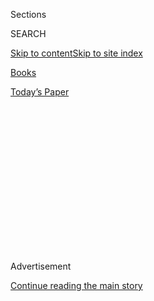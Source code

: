 <div id="app">

<div>

<div>

<div>

<div class="NYTAppHideMasthead css-1q2w90k e1suatyy0">

<div class="section css-ui9rw0 e1suatyy2">

<div class="css-eph4ug er09x8g0">

<div class="css-6n7j50">

</div>

<span class="css-1dv1kvn">Sections</span>

<div class="css-10488qs">

<span class="css-1dv1kvn">SEARCH</span>

</div>

[Skip to content](#site-content)[Skip to site
index](#site-index)

</div>

<div id="masthead-section-label" class="css-1wr3we4 eaxe0e00">

[Books](https://www.nytimes3xbfgragh.onion/section/books)

</div>

<div class="css-10698na e1huz5gh0">

</div>

</div>

<div id="masthead-bar-one" class="section hasLinks css-15hmgas e1csuq9d3">

<div class="css-uqyvli e1csuq9d0">

</div>

<div class="css-1uqjmks e1csuq9d1">

</div>

<div class="css-9e9ivx">

[](https://myaccount.nytimes3xbfgragh.onion/auth/login?response_type=cookie&client_id=vi)

</div>

<div class="css-1bvtpon e1csuq9d2">

[Today’s
Paper](https://www.nytimes3xbfgragh.onion/section/todayspaper)

</div>

</div>

</div>

</div>

<div data-aria-hidden="false">

<div id="site-content" data-role="main">

<div>

<div class="css-1aor85t" style="opacity:0.000000001;z-index:-1;visibility:hidden">

<div class="css-1hqnpie">

<div class="css-epjblv">

<span class="css-17xtcya">[Books](/section/books)</span><span class="css-x15j1o">|</span><span class="css-fwqvlz">Obama’s
Secret to Surviving the White House Years:
Books</span>

</div>

<div class="css-k008qs">

<div class="css-1iwv8en">

<span class="css-18z7m18"></span>

<div>

</div>

</div>

<span class="css-1n6z4y">https://nyti.ms/2iClKCR</span>

<div class="css-1705lsu">

<div class="css-4xjgmj">

<div class="css-4skfbu" data-role="toolbar" data-aria-label="Social Media Share buttons, Save button, and Comments Panel with current comment count" data-testid="share-tools">

  - 
  - 
  - 
  - 
    
    <div class="css-6n7j50">
    
    </div>

  - 
  - 

</div>

</div>

</div>

</div>

</div>

</div>

<div class="css-13pd83m">

</div>

<div id="top-wrapper" class="css-1sy8kpn">

<div id="top-slug" class="css-l9onyx">

Advertisement

</div>

[Continue reading the main
story](#after-top)

<div class="ad top-wrapper" style="text-align:center;height:100%;display:block;min-height:250px">

<div id="top" class="place-ad" data-position="top" data-size-key="top">

</div>

</div>

<div id="after-top">

</div>

</div>

<div id="sponsor-wrapper" class="css-1hyfx7x">

<div id="sponsor-slug" class="css-19vbshk">

Supported by

</div>

[Continue reading the main
story](#after-sponsor)

<div id="sponsor" class="ad sponsor-wrapper" style="text-align:center;height:100%;display:block">

</div>

<div id="after-sponsor">

</div>

</div>

Critic's Notebook

<div class="css-1vkm6nb ehdk2mb0">

# Obama’s Secret to Surviving the White House Years: Books

</div>

<div class="css-79elbk" data-testid="photoviewer-wrapper">

<div class="css-z3e15g" data-testid="photoviewer-wrapper-hidden">

</div>

<div class="css-1a48zt4 ehw59r15" data-testid="photoviewer-children">

![<span class="css-16f3y1r e13ogyst0" data-aria-hidden="true">President
Obama in the Oval Office during an interview with Michiko Kakutani on
Friday.</span><span class="css-cnj6d5 e1z0qqy90" itemprop="copyrightHolder"><span class="css-1ly73wi e1tej78p0">Credit...</span><span><span>Doug
Mills/The New York
Times</span></span></span>](https://static01.graylady3jvrrxbe.onion/images/2017/01/16/us/16OBAMA-BOOKS-01/16OBAMA-BOOKS-01-articleInline-v2.jpg?quality=75&auto=webp&disable=upscale)

</div>

</div>

<div class="css-xt80pu e12qa4dv0">

<div class="css-18e8msd">

<div class="css-vp77d3 epjyd6m0">

<div class="css-1baulvz">

By [<span class="css-1baulvz last-byline" itemprop="name">Michiko
Kakutani</span>](http://www.nytimes3xbfgragh.onion/by/michiko-kakutani)

</div>

</div>

  - Jan. 16,
    2017

  - 
    
    <div class="css-4xjgmj">
    
    <div class="css-d8bdto" data-role="toolbar" data-aria-label="Social Media Share buttons, Save button, and Comments Panel with current comment count" data-testid="share-tools">
    
      - 
      - 
      - 
      - 
        
        <div class="css-6n7j50">
        
        </div>
    
      - 
      - 
    
    </div>
    
    </div>

</div>

<div class="css-tk9fsr">

[阅读简体中文版](http://cn.nytstyle.com/international/20170117/obamas-secret-to-surviving-the-white-house-years-books/ "Read in Simplified Chinese")[Leer
en
español](https://www.nytimes3xbfgragh.onion/es/2017/01/17/los-libros-que-ayudaron-a-barack-obama-en-la-casa-blanca "Read in Spanish")

</div>

</div>

<div class="section meteredContent css-1r7ky0e" name="articleBody" itemprop="articleBody">

<div class="css-1fanzo5 StoryBodyCompanionColumn">

<div class="css-53u6y8">

Not since Lincoln has there been a president as fundamentally shaped —
in his life, convictions and outlook on the world — by reading and
writing as Barack Obama.

Last Friday, seven days before his departure from the White House, Mr.
Obama sat down in the Oval Office and talked about the indispensable
role that books have played during his presidency and throughout his
life — from his peripatetic and sometimes lonely boyhood, when “these
worlds that were portable” provided companionship, to his youth when
they helped him to figure out who he was, what he thought and what was
important.

During his eight years in the White House — in a noisy era of
information overload, extreme partisanship and knee-jerk reactions —
books were a sustaining source of ideas and inspiration, and gave him a
renewed appreciation for the complexities and ambiguities of the human
condition.

“At a time when events move so quickly and so much information is
transmitted,” he said, reading gave him the ability to occasionally
“slow down and get perspective” and “the ability to get in somebody
else’s shoes.” These two things, he added, “have been invaluable to me.
Whether they’ve made me a better president I can’t say. But what I can
say is that they have allowed me to sort of maintain my balance during
the course of eight years, because this is a place that comes at you
hard and fast and doesn’t let up.”

</div>

</div>

<div class="css-1fanzo5 StoryBodyCompanionColumn">

<div class="css-53u6y8">

\[ [Read a transcript of the interview with Barack
Obama](https://www.nytimes3xbfgragh.onion/2017/01/16/books/transcript-president-obama-on-what-books-mean-to-him.html)
\]

The writings of Lincoln, the Rev. Martin Luther King Jr., Gandhi and
Nelson Mandela, Mr. Obama found, were “particularly helpful” when “what
you wanted was a sense of solidarity,” adding “during very difficult
moments, this job can be very isolating.” “So sometimes you have to sort
of hop across history to find folks who have been similarly feeling
isolated, and that’s been useful.” There is a handwritten copy of the
Gettysburg Address in the Lincoln Bedroom, and sometimes, in the
evening, Mr. Obama says, he would wander over from his home office to
read it.

</div>

</div>

<div class="css-79elbk" data-testid="photoviewer-wrapper">

<div class="css-z3e15g" data-testid="photoviewer-wrapper-hidden">

</div>

<div class="css-1a48zt4 ehw59r15" data-testid="photoviewer-children">

![<span class="css-16f3y1r e13ogyst0" data-aria-hidden="true">President
Obama in the Oval Office in
2012.</span><span class="css-cnj6d5 e1z0qqy90" itemprop="copyrightHolder"><span class="css-1ly73wi e1tej78p0">Credit...</span><span>Damon
Winter/The New York
Times</span></span>](https://static01.graylady3jvrrxbe.onion/images/2017/01/16/arts/16OBAMA-BOOKS3/16OBAMA-BOOKS3-articleLarge.jpg?quality=75&auto=webp&disable=upscale)

</div>

</div>

<div class="css-1fanzo5 StoryBodyCompanionColumn">

<div class="css-53u6y8">

Like Lincoln, Mr. Obama taught himself how to write, and for him, too,
words became a way to define himself, and to communicate his ideas and
ideals to the world. In fact, there is a clear, shining line connecting
Lincoln and King, and President Obama. In speeches like the ones
delivered in
[Charleston](https://www.nytimes3xbfgragh.onion/2015/07/04/arts/obamas-eulogy-which-found-its-place-in-history.html?_r=0)
and
[Selma](https://www.nytimes3xbfgragh.onion/2015/03/08/us/obama-in-selma-for-edmund-pettus-bridge-attack-anniversary.html),
he has followed in their footsteps, putting his mastery of language in
the service of a sweeping historical vision, which, like theirs,
situates our current struggles with race and injustice in a historical
continuum that traces how far we’ve come and how far we have yet to go.
It’s a vision of America as an unfinished project — a continuing,
more-than-two-century journey to make the promises of the Declaration of
Independence real for everyone — rooted both in Scripture and the
possibility of redemption, and a more existential belief that we can
continually remake ourselves. And it’s a vision shared by the civil
rights movement, which overcame obstacle after obstacle, and persevered
in the face of daunting odds.

Mr. Obama’s long view of history and the optimism (combined with a
stirring reminder of the hard work required by democracy) that he
articulated in his farewell speech last week are part of a hard-won
faith, grounded in his reading, in his knowledge of history (and its
unexpected zigs and zags), and his embrace of artists like Shakespeare
who saw the human situation entire: its follies, cruelties and mad
blunders, but also its resilience, decencies and acts of grace. The
playwright’s tragedies, he says, have been “foundational for me in
understanding how certain patterns repeat themselves and play themselves
out between human beings.”

## Context in Presidential Biographies

Presidential biographies also provided context, countering the tendency
to think “that whatever’s going on right now is uniquely disastrous or
amazing or difficult,” he said. “It just serves you well to think about
Roosevelt trying to navigate through World War II.”

</div>

</div>

<div class="css-1fanzo5 StoryBodyCompanionColumn">

<div class="css-53u6y8">

Even books initially picked up as escape reading like the Hugo
Award-winning apocalyptic sci-fi epic “[The Three-Body
Problem](https://www.nytimes3xbfgragh.onion/2014/11/11/books/liu-cixins-the-three-body-problem-is-published-in-us.html)”
by the Chinese writer Liu Cixin, he said, could unexpectedly put things
in perspective: “The scope of it was immense. So that was fun to read,
partly because my day-to-day problems with Congress seem fairly petty —
not something to worry about. Aliens are about to invade\!”

In his searching 1995 book “Dreams From My Father,” Mr. Obama recalls
how reading was a crucial tool in sorting out what he believed, dating
back to his teenage years, when he immersed himself in works by Baldwin,
Ellison, Hughes, Wright, DuBois and Malcolm X in an effort “to raise
myself to be a black man in America.” Later, during his last two years
in college, he spent a focused period of deep self-reflection and study,
methodically reading philosophers from St. Augustine to Nietzsche,
Emerson to Sartre to Niebuhr, to strip down and test his own beliefs.

To this day, reading has remained an essential part of his daily life.
He recently gave his daughter Malia a Kindle filled with books he wanted
to share with her (including “One Hundred Years of Solitude,” “The
Golden Notebook” and “The Woman Warrior”). And most every night in the
White House, he would read for an hour or so late at night — reading
that was deep and ecumenical, ranging from contemporary literary fiction
(the last novel he read was Colson Whitehead’s “[The Underground
Railroad](https://www.nytimes3xbfgragh.onion/2016/08/03/books/review-the-underground-railroad-colson-whitehead.html?_r=0)”)
to classic novels to groundbreaking works of nonfiction like Daniel
Kahneman’s “Thinking, Fast and Slow” and Elizabeth Kolbert’s “[The Sixth
Extinction](https://www.nytimes3xbfgragh.onion/2014/02/03/books/the-sixth-extinction-on-endangered-and-departed-species.html).”

<div class="css-79elbk" data-testid="photoviewer-wrapper">

<div class="css-z3e15g" data-testid="photoviewer-wrapper-hidden">

</div>

<div class="css-1a48zt4 ehw59r15" data-testid="photoviewer-children">

<div class="css-zgakxe erfvjey0">

<span class="css-1ly73wi e1tej78p0">Image</span>

<div class="css-zjzyr8">

<div data-testid="lazyimage-container" style="height:554.2222222222222px">

</div>

</div>

</div>

<span class="css-16f3y1r e13ogyst0" data-aria-hidden="true">“The
Underground Railroad” by Colson
Whitehead.</span><span class="css-cnj6d5 e1z0qqy90" itemprop="copyrightHolder"><span class="css-1ly73wi e1tej78p0">Credit...</span><span>Patricia
Wall/The New York Times</span></span>

</div>

</div>

Such books were a way for the president to shift mental gears from the
briefs and policy papers he studied during the day, a way “to get out of
my own head,” a way to escape the White House bubble. Some novels helped
him to better “imagine what’s going on in the lives of people” across
the country — for instance, he found that Marilynne Robinson’s novels
connected him emotionally to the people he was meeting in Iowa during
the 2008 campaign, and to his own grandparents, who were from the
Midwest, and the small town values of hard work and honesty and
humility.

Other novels served as a kind of foil — something to argue with. V. S.
Naipaul’s novel “A Bend in the River,” Mr. Obama recalls, “starts with
the line ‘The world is what it is; men who are nothing, who allow
themselves to become nothing, have no place in it.’ And I always think
about that line and I think about his novels when I’m thinking about the
hardness of the world sometimes, particularly in foreign policy, and I
resist and fight against sometimes that very cynical, more realistic
view of the world. And yet, there are times where it feels as if that
may be true.”

Writing was key to his thinking process, too: a tool for sorting through
“a lot of crosscurrents in my own life — race, class, family. And I
genuinely believe that it was part of the way in which I was able to
integrate all these pieces of myself into something relatively whole.”

</div>

</div>

<div class="css-1fanzo5 StoryBodyCompanionColumn">

<div class="css-53u6y8">

## A Writer of Short Stories

Mr. Obama taught himself to write as a young man by keeping a journal
and writing short stories when he was a community organizer in Chicago —
working on them after he came home from work and drawing upon the
stories of the people he met. Many of the tales were about older people,
and were informed by a sense of disappointment and loss: “There is not a
lot of Jack Kerouac open-road, young kid on the make discovering stuff,”
he says. “It’s more melancholy and reflective.”

That experience underscored the power of empathy. An outsider himself —
with a father from Kenya, who left when he was 2, and a mother from
Kansas, who took him to live for a time in Indonesia — he could relate
to many of the people he met in the churches and streets of Chicago, who
felt dislocated by change and isolation, and he took to heart his boss’s
observation that “the thing that brings people together to share the
courage to take action on behalf of their lives is not just that they
care about the same issues, it’s that they have shared stories.”

This lesson would become a cornerstone of the president’s vision of an
America where shared concerns — simple dreams of a decent job, a secure
future for one’s children — might bridge differences and divisions.
After all, many people saw their own stories in his — an American story,
as he said in his keynote address at the 2004 Democratic National
Convention possible “in no other country on
Earth.”

</div>

</div>

<div class="css-79elbk" data-testid="photoviewer-wrapper">

<div class="css-z3e15g" data-testid="photoviewer-wrapper-hidden">

</div>

<div class="css-1a48zt4 ehw59r15" data-testid="photoviewer-children">

<div class="css-1xdhyk6 erfvjey0">

<span class="css-1ly73wi e1tej78p0">Image</span>

<div class="css-zjzyr8">

<div data-testid="lazyimage-container" style="height:267.44444444444446px">

</div>

</div>

</div>

<span class="css-16f3y1r e13ogyst0" data-aria-hidden="true">President
Obama reading “Where the Wild Things Are” to children at the White House
in
2014.</span><span class="css-cnj6d5 e1z0qqy90" itemprop="copyrightHolder"><span class="css-1ly73wi e1tej78p0">Credit...</span><span>Doug
Mills/The New York Times</span></span>

</div>

</div>

<div class="css-1fanzo5 StoryBodyCompanionColumn">

<div class="css-53u6y8">

In today’s polarized environment, where the internet has let people
increasingly retreat to their own silos (talking only to like-minded
folks, who amplify their certainties and biases), the president sees
novels and other art (like the musical “Hamilton”) as providing a kind
of bridge that might span usual divides and “a reminder of the truths
under the surface of what we argue about every day.”

He points out, for instance, that the fiction of Junot Díaz and Jhumpa
Lahiri speaks “to a very particular contemporary immigration
experience,” but at the same time tell stories about “longing for this
better place but also feeling displaced” — a theme central to much of
American literature, and not unlike books by Philip Roth and Saul Bellow
that are “steeped with this sense of being an outsider, longing to get
in, not sure what you’re giving up.”

Mr. Obama entered office as a writer, and he will soon return to a
private life as a writer, planning to work on his memoirs, which will
draw on journals he’s kept in the White House (“but not with the sort of
discipline that I would have hoped for”). He has a writer’s sensibility
— an ability to be in the moment while standing apart as an observer,
a novelist’s eye and ear for detail, and a precise but elastic voice
capable of moving easily between the lyrical and the vernacular and the
profound.

</div>

</div>

<div class="css-1fanzo5 StoryBodyCompanionColumn">

<div class="css-53u6y8">

He had lunch last week with five novelists he admires — Dave Eggers, Mr.
Whitehead, Zadie Smith, Mr. Díaz and Barbara Kingsolver. He not only
talked with them about the political and media landscape, but also
talked shop, asking how their book tours were going and remarking that
he likes to write first drafts, long hand, on yellow legal pads.

Mr. Obama says he is hoping to eventually use his presidential center
website “to widen the audience for good books” — something he’s already
done with regular lists of book recommendations — and then encourage a
public “conversation about books.”

“At a time,” he says, “when so much of our politics is trying to manage
this clash of cultures brought about by globalization and technology and
migration, the role of stories to unify — as opposed to divide, to
engage rather than to marginalize — is more important than ever.”

</div>

</div>

</div>

<div>

</div>

<div>

</div>

<div>

</div>

<div>

<div id="bottom-wrapper" class="css-1ede5it">

<div id="bottom-slug" class="css-l9onyx">

Advertisement

</div>

[Continue reading the main
story](#after-bottom)

<div id="bottom" class="ad bottom-wrapper" style="text-align:center;height:100%;display:block;min-height:90px">

</div>

<div id="after-bottom">

</div>

</div>

</div>

</div>

</div>

## Site Index

<div>

</div>

## Site Information Navigation

  - [© <span>2020</span> <span>The New York Times
    Company</span>](https://help.nytimes3xbfgragh.onion/hc/en-us/articles/115014792127-Copyright-notice)

<!-- end list -->

  - [NYTCo](https://www.nytco.com/)
  - [Contact
    Us](https://help.nytimes3xbfgragh.onion/hc/en-us/articles/115015385887-Contact-Us)
  - [Work with us](https://www.nytco.com/careers/)
  - [Advertise](https://nytmediakit.com/)
  - [T Brand Studio](http://www.tbrandstudio.com/)
  - [Your Ad
    Choices](https://www.nytimes3xbfgragh.onion/privacy/cookie-policy#how-do-i-manage-trackers)
  - [Privacy](https://www.nytimes3xbfgragh.onion/privacy)
  - [Terms of
    Service](https://help.nytimes3xbfgragh.onion/hc/en-us/articles/115014893428-Terms-of-service)
  - [Terms of
    Sale](https://help.nytimes3xbfgragh.onion/hc/en-us/articles/115014893968-Terms-of-sale)
  - [Site
    Map](https://spiderbites.nytimes3xbfgragh.onion)
  - [Help](https://help.nytimes3xbfgragh.onion/hc/en-us)
  - [Subscriptions](https://www.nytimes3xbfgragh.onion/subscription?campaignId=37WXW)

</div>

</div>

</div>

</div>
